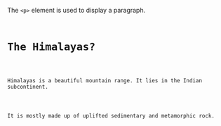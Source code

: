 The `<p>` element is used to display a paragraph.

<codeblock language="html" type="lesson">
<code>
<h1>The Himalayas?</h1>

<p>Himalayas is a beautiful mountain range. It lies in the Indian subcontinent.</p>

<p>It is mostly made up of uplifted sedimentary and metamorphic rock.</p>
</code>
</codeblock>